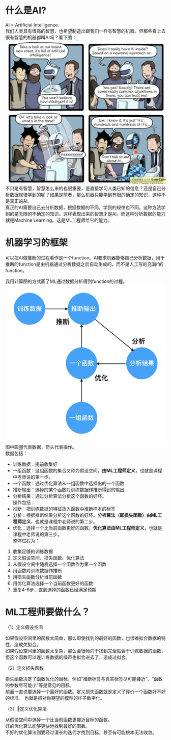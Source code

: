# 什么是AI?  

AI = Artificial Intelligence.  
我们人类具有很高的智慧，也希望制造出跟我们一样有智慧的机器。但那些看上去很有智慧的机器都叫AI吗？看下图：  
![](/assets/1.png)  
不只是有智慧，智慧怎么来的也很重要，是直接学习人类已知的信息？还是自己分析数据规律学到的呢？如果是前者，那么机器只能学到有限的确定的知识，这种不是真正的AI。  
真正的AI需要自己去分析数据，根据数据的不同，学到的规律也不同。这种方法学到的是无限的不确定的知识。这样表现出来的智慧才是AI。而这种分析数据的能力就是Machine Learning。这是ML工程师给它的能力。  

# 机器学习的框架

可以把AI做推断的过程看作是一个function。AI要求机器能够自己分析数据，用于推断的function是由机器通过分析数据之后自动生成的，而不是人工写的充满if的function。  

我用计算图的方式画了ML通过数据分析得到function的过程。  
![](/assets/2.png)  
图中圆圈代表数据，箭头代表操作。  
数据包括：  
- 训练数据：提前收集好  
- 一组函数：这组函数的集合又称为假设空间，**由ML工程师定义**，也就是课程中老师说的第一步。  
- 一个函数：通过优化算法从一组函数中选择出的一个函数  
- 推断输出：选择的某个函数对训练数据作推断得到的输出  
- 分析结果：通过分析算法分析这个函数的好坏。  
操作包括：  
- 推断：把训练数据的特征放入函数中推断样本的标签  
- 分析：根据推断结果分析这个函数的好坏。**分析算法（即损失函数）由ML工程师定义**，也就是课程中老师说的第二步。    
- 优化：选择一个比当前函数更好的函数。**优化算法由ML工程师定义**，也就是课程中老师说的第三步。    
整体过程为：  
1. 收集足够的训练数据  
2. 定义假设空间、损失函数、优化算法  
3. 从假设空间中随机选择一个函数作为第一个函数  
4. 用函数对训练数据作推断  
5. 用损失函数分析当前函数  
6. 用优化算法选择一个当前函数更好的函数  
7. 重复4-6步，直到选择的函数已经满足预期  

# ML工程师要做什么？  

（1）定义假设空间   

如果假设空间里的函数太简单，那么即使找到的最好的函数，也很难拟合数据的特性，造成欠拟合。  
如果假设空间里的函数太复杂，那么会很倾向于找到完全贴合于训练数据的函数，但这个函数可以连训练数据的噪声也拟合进去了，造成过拟合。  

（2）定义损失函数  

损失函数决定了函数优化的目标，例如“推断标签与真实标签尽可能接近”、“函数的参数尽可能小”等是常见的目标。  
前面一直说要选择一个最好的函数。定义损失函数就是定义了评价一个函数好不好的标准。 
也就是把对你期望的模型的样子数字化。   

（3）定义优化算法

从假设空间中选择一个比当前函数更接近目标的函数。  
好的优化算法能够更快地找到最好的函数。  
不好的优化算法则要经过漫长的迭代才找到目标，甚至有可能根本无法收敛。

